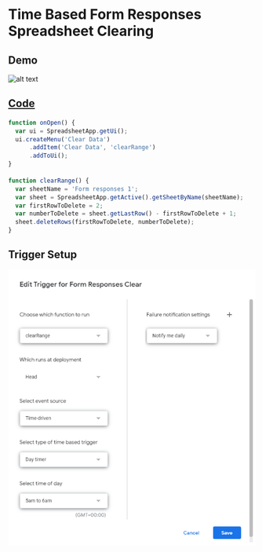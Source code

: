 # Time Based Form Responses Spreadsheet Clearing 

## Demo
![alt text](https://github.com/71xn/google-apps-script/blob/main/clearFormResponses/demo.gif "Text 1")

## [Code](https://github.com/71xn/google-apps-script/blob/main/clearFormResponses/script.gs)
```javascript
function onOpen() {
  var ui = SpreadsheetApp.getUi();
  ui.createMenu('Clear Data')
      .addItem('Clear Data', 'clearRange')
      .addToUi();
}

function clearRange() {
  var sheetName = 'Form responses 1'; 
  var sheet = SpreadsheetApp.getActive().getSheetByName(sheetName);
  var firstRowToDelete = 2;
  var numberToDelete = sheet.getLastRow() - firstRowToDelete + 1;
  sheet.deleteRows(firstRowToDelete, numberToDelete);
}
```

## Trigger Setup
![alt text](https://github.com/71xn/google-apps-script/blob/main/clearFormResponses/trigger.png "Text 1")
